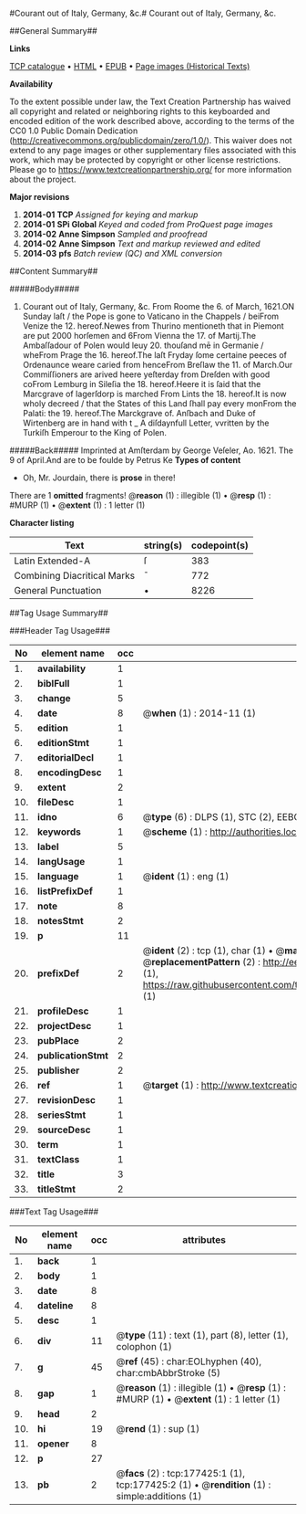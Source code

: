 #Courant out of Italy, Germany, &c.#
Courant out of Italy, Germany, &c.

##General Summary##

**Links**

[TCP catalogue](http://www.ota.ox.ac.uk/tcp/)  • 
[HTML](http://tei.it.ox.ac.uk/tcp/Texts-HTML/free/B14/B14990.html)  • 
[EPUB](http://tei.it.ox.ac.uk/tcp/Texts-EPUB/free/B14/B14990.epub) • 
[Page images (Historical Texts)](https://historicaltexts.jisc.ac.uk/eebo-99854720e)

**Availability**

To the extent possible under law, the Text Creation Partnership has waived all copyright and related or neighboring rights to this keyboarded and encoded edition of the work described above, according to the terms of the CC0 1.0 Public Domain Dedication (http://creativecommons.org/publicdomain/zero/1.0/). This waiver does not extend to any page images or other supplementary files associated with this work, which may be protected by copyright or other license restrictions. Please go to https://www.textcreationpartnership.org/ for more information about the project.

**Major revisions**

1. __2014-01__ __TCP__ *Assigned for keying and markup*
1. __2014-01__ __SPi Global__ *Keyed and coded from ProQuest page images*
1. __2014-02__ __Anne Simpson__ *Sampled and proofread*
1. __2014-02__ __Anne Simpson__ *Text and markup reviewed and edited*
1. __2014-03__ __pfs__ *Batch review (QC) and XML conversion*

##Content Summary##

#####Body#####

1. Courant out of Italy, Germany, &c.
From Roome the 6. of March, 1621.ON Sunday laſt / the Pope is gone to Vaticano in the Chappels / beiFrom Venize the 12. hereof.Newes from Thurino mentioneth that in Piemont are put 2000 horſemen and 6From Vienna the 17. of Martij.The Ambaſſadour of Polen would leuy 20. thouſand mē in Germanie / wheFrom Prage the 16. hereof.The laſt Fryday ſome certaine peeces of Ordenaunce weare caried from henceFrom Breſlaw the 11. of March.Our Commiſſioners are arived heere yeſterday from Dreſden with good coFrom Lemburg in Sileſia the 18. hereof.Heere it is ſaid that the Marcgrave of Iagerſdorp is marched From Lints the 18. hereof.It is now wholy decreed / that the States of this Land ſhall pay every monFrom the Palati: the 19. hereof.The Marckgrave of. Anſbach and Duke of Wirtenberg are in hand with t
    _ A diſdaynfull Letter, vvritten by the Turkiſh Emperour to the King of Polen.

#####Back#####
Imprinted at Amſterdam by George Veſeler, Ao. 1621. The 9 of April.And are to be foulde by Petrus Ke
**Types of content**

  * Oh, Mr. Jourdain, there is **prose** in there!

There are 1 **omitted** fragments! 
 @__reason__ (1) : illegible (1)  •  @__resp__ (1) : #MURP (1)  •  @__extent__ (1) : 1 letter (1)

**Character listing**


|Text|string(s)|codepoint(s)|
|---|---|---|
|Latin Extended-A|ſ|383|
|Combining             Diacritical Marks|̄|772|
|General Punctuation|•|8226|

##Tag Usage Summary##

###Header Tag Usage###

|No|element name|occ|attributes|
|---|---|---|---|
|1.|__availability__|1||
|2.|__biblFull__|1||
|3.|__change__|5||
|4.|__date__|8| @__when__ (1) : 2014-11 (1)|
|5.|__edition__|1||
|6.|__editionStmt__|1||
|7.|__editorialDecl__|1||
|8.|__encodingDesc__|1||
|9.|__extent__|2||
|10.|__fileDesc__|1||
|11.|__idno__|6| @__type__ (6) : DLPS (1), STC (2), EEBO-CITATION (1), PROQUEST (1), VID (1)|
|12.|__keywords__|1| @__scheme__ (1) : http://authorities.loc.gov/ (1)|
|13.|__label__|5||
|14.|__langUsage__|1||
|15.|__language__|1| @__ident__ (1) : eng (1)|
|16.|__listPrefixDef__|1||
|17.|__note__|8||
|18.|__notesStmt__|2||
|19.|__p__|11||
|20.|__prefixDef__|2| @__ident__ (2) : tcp (1), char (1)  •  @__matchPattern__ (2) : ([0-9\-]+):([0-9IVX]+) (1), (.+) (1)  •  @__replacementPattern__ (2) : http://eebo.chadwyck.com/downloadtiff?vid=$1&page=$2 (1), https://raw.githubusercontent.com/textcreationpartnership/Texts/master/tcpchars.xml#$1 (1)|
|21.|__profileDesc__|1||
|22.|__projectDesc__|1||
|23.|__pubPlace__|2||
|24.|__publicationStmt__|2||
|25.|__publisher__|2||
|26.|__ref__|1| @__target__ (1) : http://www.textcreationpartnership.org/docs/. (1)|
|27.|__revisionDesc__|1||
|28.|__seriesStmt__|1||
|29.|__sourceDesc__|1||
|30.|__term__|1||
|31.|__textClass__|1||
|32.|__title__|3||
|33.|__titleStmt__|2||


###Text Tag Usage###

|No|element name|occ|attributes|
|---|---|---|---|
|1.|__back__|1||
|2.|__body__|1||
|3.|__date__|8||
|4.|__dateline__|8||
|5.|__desc__|1||
|6.|__div__|11| @__type__ (11) : text (1), part (8), letter (1), colophon (1)|
|7.|__g__|45| @__ref__ (45) : char:EOLhyphen (40), char:cmbAbbrStroke (5)|
|8.|__gap__|1| @__reason__ (1) : illegible (1)  •  @__resp__ (1) : #MURP (1)  •  @__extent__ (1) : 1 letter (1)|
|9.|__head__|2||
|10.|__hi__|19| @__rend__ (1) : sup (1)|
|11.|__opener__|8||
|12.|__p__|27||
|13.|__pb__|2| @__facs__ (2) : tcp:177425:1 (1), tcp:177425:2 (1)  •  @__rendition__ (1) : simple:additions (1)|
